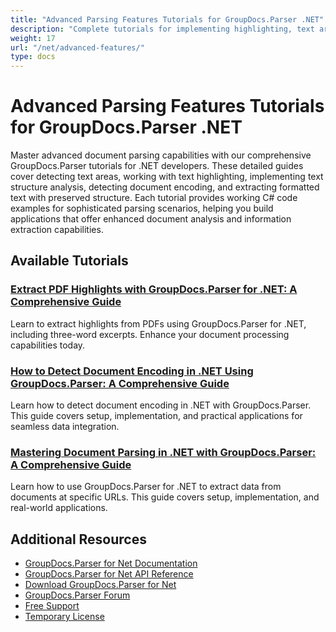 ```yaml
---
title: "Advanced Parsing Features Tutorials for GroupDocs.Parser .NET"
description: "Complete tutorials for implementing highlighting, text area detection, encoding detection, and other advanced features with GroupDocs.Parser for .NET."
weight: 17
url: "/net/advanced-features/"
type: docs
---
```

# Advanced Parsing Features Tutorials for GroupDocs.Parser .NET

Master advanced document parsing capabilities with our comprehensive GroupDocs.Parser tutorials for .NET developers. These detailed guides cover detecting text areas, working with text highlighting, implementing text structure analysis, detecting document encoding, and extracting formatted text with preserved structure. Each tutorial provides working C# code examples for sophisticated parsing scenarios, helping you build applications that offer enhanced document analysis and information extraction capabilities.

## Available Tutorials

### [Extract PDF Highlights with GroupDocs.Parser for .NET&#58; A Comprehensive Guide](./pdf-highlight-extraction-groupdocs-parser-net/)
Learn to extract highlights from PDFs using GroupDocs.Parser for .NET, including three-word excerpts. Enhance your document processing capabilities today.

### [How to Detect Document Encoding in .NET Using GroupDocs.Parser&#58; A Comprehensive Guide](./groupdocs-parser-net-detect-document-encoding/)
Learn how to detect document encoding in .NET with GroupDocs.Parser. This guide covers setup, implementation, and practical applications for seamless data integration.

### [Mastering Document Parsing in .NET with GroupDocs.Parser&#58; A Comprehensive Guide](./mastering-groupdocs-parser-for-net/)
Learn how to use GroupDocs.Parser for .NET to extract data from documents at specific URLs. This guide covers setup, implementation, and real-world applications.

## Additional Resources

- [GroupDocs.Parser for Net Documentation](https://docs.groupdocs.com/parser/net/)
- [GroupDocs.Parser for Net API Reference](https://reference.groupdocs.com/parser/net/)
- [Download GroupDocs.Parser for Net](https://releases.groupdocs.com/parser/net/)
- [GroupDocs.Parser Forum](https://forum.groupdocs.com/c/parser)
- [Free Support](https://forum.groupdocs.com/)
- [Temporary License](https://purchase.groupdocs.com/temporary-license/)
